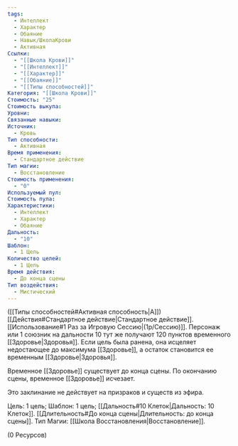 ```yaml
---
tags:
  - Интеллект
  - Характер
  - Обаяние
  - Навык/ШколаКрови
  - Активная
Ссылки:
  - "[[Школа Крови]]"
  - "[[Интеллект]]"
  - "[[Характер]]"
  - "[[Обаяние]]"
  - "[[Типы способностей]]"
Категория: "[[Школа Крови]]"
Стоимость: "25"
Стоимость выкупа: 
Уровни: 
Связанные навыки: 
Источник:
  - Кровь
Тип способности:
  - Активная
Время применения:
  - Стандартное действие
Тип магии:
  - Восстановление
Стоимость применения:
  - "0"
Используемый пул: 
Стоимость пула: 
Характеристики:
  - Интеллект
  - Характер
  - Обаяние
Дальность:
  - "10"
Шаблон:
  - 1 Цель
Количество целей:
  - 1 Цель
Время действия:
  - До конца сцены
Тип воздействия:
  - Мистический
---
```

([[Типы способностей#Активная способность|А]]) [[Действия#Стандартное действие|Стандартное действие]]. [[Использование#1 Раз за Игровую Сессию|(1р/Сессию)]]. Персонаж или 1 союзник на дальности 10 тут же получают 120 пунктов временного [[Здоровье|Здоровья]]. Если цель была ранена, она исцеляет недостающее до максимума [[Здоровье]], а остаток становится ее временным [[Здоровье|Здоровья]]. 

Временное [[Здоровье]] существует до конца сцены. По окончанию сцены, временное [[Здоровье]] исчезает.

Это заклинание не действует на призраков и существ из эфира. 

Цель: 1 цель; Шаблон: 1 цель; [[Дальность#10 Клеток|Дальность: 10 Клеток]]. [[Длительность#До конца сцены|Длительность: до конца сцены]]. Тип Магии: [[Школа Восстановления|Восстановление]].

(0 Ресурсов)
